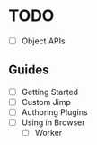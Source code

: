 # TODO

- [ ] Object APIs

## Guides

- [ ] Getting Started
- [ ] Custom Jimp
- [ ] Authoring Plugins
- [ ] Using in Browser
  - [ ] Worker
